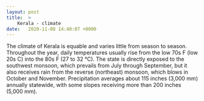 ```yaml
---
layout: post
title:  >
    Kerala - climate
date:   2020-11-08 14:40:07 +0000
---
```



The climate of Kerala is equable and varies little from season to season. Throughout the year, daily temperatures usually rise from the low 70s F (low 20s C) into the 80s F (27 to 32 °C). The state is directly exposed to the southwest monsoon, which prevails from July through September, but it also receives rain from the reverse (northeast) monsoon, which blows in October and November. Precipitation averages about 115 inches (3,000 mm) annually statewide, with some slopes receiving more than 200 inches (5,000 mm).  

<!-- ![header](https://i.ibb.co/8Mp4c2v/bg-2.jpg) -->